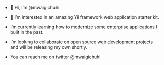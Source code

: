 - 👋 Hi, I’m @mwaigichuhi

- 👀 I’m interested in an amazing Yii framework web application starter kit.

- I’m currently learning how to modernize some enterprise applications I built in the past.

- I’m looking to collaborate on open source web development projects and will be releasing my own shortly.

- You can reach me on twitter @mwaigichuhi
